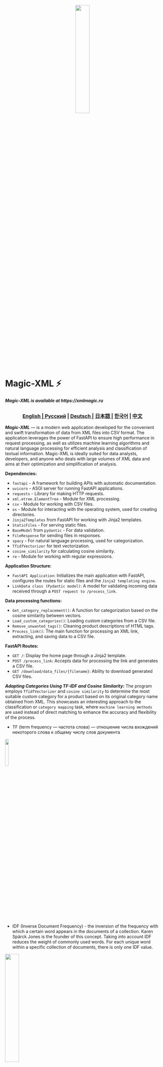 <div align="center">
  <img src="assets/working.png" width="30%"/>
</div>

# Magic-XML ⚡️

**_Magic-XML is available at https://xmlmagic.ru_**

##

<div align="center">
  <h3> <a href="https://github.com/Solrikk/MagicXML/blob/main/README.md"> English | <a href="https://github.com/Solrikk/MagicXML/blob/main/README_RU.md">Русский</a> | <a href="https://github.com/Solrikk/MagicXML/blob/main/README_GE.md"> Deutsch </a> | <a href="https://github.com/Solrikk/MagicXML/blob/main/README_JP.md"> 日本語 </a> | <a href="README_KR.md">한국어</a> | <a href="README_CN.md">中文</a> </h3>
</div>

**_Magic-XML_** — is a modern web application developed for the convenient and swift transformation of data from XML files into CSV format. The application leverages the power of FastAPI to ensure high performance in request processing, as well as utilizes machine learning algorithms and natural language processing for efficient analysis and classification of textual information. Magic-XML is ideally suited for data analysts, developers, and anyone who deals with large volumes of XML data and aims at their optimization and simplification of analysis.


**Dependencies:**
- `fastapi` - A framework for building APIs with automatic documentation.
- `uvicorn` - ASGI server for running FastAPI applications.
- `requests` - Library for making HTTP requests.
- `xml.etree.ElementTree` - Module for XML processing.
- `csv` - Module for working with CSV files.
- `os` - Module for interacting with the operating system, used for creating directories.
- `Jinja2Templates` from FastAPI for working with Jinja2 templates.
- `StaticFiles` - For serving static files.
- `BaseModel` from `pydantic` - For data validation.
- `FileResponse` for sending files in responses.
- `spacy` - For natural language processing, used for categorization.
- `TfidfVectorizer` for text vectorization.
- `cosine_similarity` for calculating cosine similarity.
- `re` - Module for working with regular expressions.

**Application Structure:**
- `FastAPI Application`: Initializes the main application with FastAPI, configures the routes for static files and the `Jinja2 templating engine`.
- `LinkData class (Pydantic model)`: A model for validating incoming data received through a `POST request to /process_link`.

**Data processing functions:**
- `Get_category_replacement()`: A function for categorization based on the cosine similarity between vectors.
- `Load_custom_categories()`: Loading custom categories from a CSV file.
- `Remove_unwanted_tags()`: Cleaning product descriptions of HTML tags.
- `Process_link()`: The main function for processing an XML link, extracting, and saving data to a CSV file.

**FastAPI Routes:**
- `GET /`: Display the home page through a Jinja2 template.
- `POST /process_link`: Accepts data for processing the link and generates a CSV file.
- `GET /download/data_files/{filename}`: Ability to download generated CSV files.

_**Adapting Categories Using TF-IDF and Cosine Similarity:**_ 
The program employs `TfidfVectorizer` and `cosine similarity` to determine the most suitable custom category for a product based on its original category name obtained from XML. This showcases an interesting approach to the classification or `category mapping` task, where `machine learning methods` are used instead of direct matching to enhance the accuracy and flexibility of the process.

- TF (term frequency — частота слова) — отношение числа вхождений некоторого слова к общему числу слов документа

<img src="https://wikimedia.org/api/rest_v1/media/math/render/svg/8ef207eb03f6e9b6f71e73739f45b5179b4f17cc" width="15%" />

- IDF (Inverse Document Frequency) - the inversion of the frequency with which a certain word appears in the documents of a collection. Karen Spärck Jones is the founder of this concept. Taking into account IDF reduces the weight of commonly used words. For each unique word within a specific collection of documents, there is only one IDF value.

<img src="https://wikimedia.org/api/rest_v1/media/math/render/svg/b88834044365dea6aedba224eabe7147d4d328ef" width="30%" />

```Python
from sklearn.feature_extraction.text import TfidfVectorizer
from sklearn.metrics.pairwise import cosine_similarity

def get_category_replacement(original_category_name, custom_categories):
    vectorizer = TfidfVectorizer()
    all_categories = [original_category_name] + custom_categories
    tfidf_matrix = vectorizer.fit_transform(all_categories)
    cosine_similarities = cosine_similarity(tfidf_matrix[0:1], tfidf_matrix[1:]).flatten()
    return custom_categories[cosine_similarities.argmax()]
```

1. **Category Vectorization:**
Using TF-IDF, the program transforms the names of the categories (one of the original names and a list of custom categories) into a vector representation. This means that each category becomes a vector in a multidimensional space, where each dimension represents a word from the category corpus, and the value represents the importance of the word in the context of the category.
2. **Finding Cosine Similarity:**
Then, the program calculates the cosine similarity between the vector of the original category and the vectors of each custom category. This compares how close the custom categories are to the original category in terms of their contextual similarity.
3. **Selecting the Most Suitable Category:**
After calculating the cosine similarities, the custom category with the highest similarity value relative to the original category is selected. This means that this category is considered the most suitable or closest to the original category in terms of semantic content.

Этот подход позволяет автоматически и с высокой степенью точности подбирать наиболее подходящие категории для продуктов из определенного набора пользовательских категорий, полагаясь на анализ содержания названий категорий, а не на строгое сопоставление. Это особенно полезно в случаях, когда требуется автоматическая классификация или категоризация больших объемов данных, и где прямое сопоставление может не покрывать все нюансы и вариации языка.

_**Асинхронная обработка запросов**_
FastAPI основан на Starlette и позволяет обрабатывать запросы асинхронно, используя `async` и `await`. Это дает приложению возможность масштабироваться и обслуживать большое количество запросов эффективно, улучшая производительность на I/O операциях, таких как запросы к внешним API или операции чтения файлов. В данном приложении асинхронная обработка может быть особенно полезна при загрузке файлов через ендпоинт `/download/data_files/{filename},` где асинхронное чтение файла может значительно снизить время ожидания для клиента.

_*Обработка endpoint-ов с асинхронными функциями:*_

- В коде определен асинхронный endpoint `process_link_post` через декоратор `@app.post("/process_link")`. Этот `endpoint` асинхронно обрабатывает `POST-запросы`, отправляя данные о ссылке (например, URL для обработки). Использование ключевого слова `async` перед определением функции указывает на то, что функция выполняется асинхронно.
- Аналогично, асинхронный метод `download_csv` обрабатывает `GET-запросы` на скачивание файлов. Это также позволяет обрабатывать запросы на скачивание файлов, не блокируя основной поток выполнения приложения.

**Работа с текстом и естественным языком**
Использование spaCy и TfidfVectorizer из scikit-learn для категоризации текста показывает, как можно эффективно применять инструменты машинного обучения в веб-приложениях. spaCy используется для предварительной обработки текста на русском языке, что важно для точной работы категоризации, ведь обработка текста включает в себя многие аспекты, такие как лемматизация и удаление стоп-слов, которые значительно влияют на итоговую точность. TfidfVectorizer преобразует текст в векторное представление, позволяя затем вычислить косинусное сходство между векторами, что используется для выбора наиболее подходящей категории для текста.

<img src="https://habrastorage.org/getpro/habr/post_images/bcd/fff/e5c/bcdfffe5c0b9f221a2f6607f96ca0e4a.svg" width="80%" />

**Обработка XML и генерация CSV**
В приложении осуществляется парсинг XML-файлов для извлечения данных о товарах, что демонстрирует умение работать с различными форматами данных. После извлечения данных и их классификации происходит их сохранение в формате CSV, который является широко принятым стандартом для обмена табличными данными и может быть легко импортирован в различные системы и приложения для последующего анализа.

**Кастомизация категоризации**
Особенностями реализации является возможность кастомизации категорий через внешний CSV-файл. Это дает пользователю гибкость в управлении категориями товаров без изменения кода, что делает приложение более удобным и адаптивным под различные бизнес-задачи.

- Пользовательские категории загружаются из CSV-файла с помощью функции `load_custom_categories(filename)`. Этот файл содержит перечень категорий, которые интересуют пользователя, и может быть легко обновлен или изменен без вмешательства в исходный код приложения.

```Python
def load_custom_categories(filename):
  custom_categories = []
  with open(filename, mode='r', encoding='utf-8') as file:
    reader = csv.reader(file)
    custom_categories = [row[0] for row in reader]
  return custom_categories
```

- Для категоризации текста используется процедура векторизации, которая преобразует текст категории и тексты пользовательских категорий в числовые вектора при помощи TfidfVectorizer из scikit-learn. Это позволяет применить математические и аналитические методы для сравнения текстов.

```Python
from sklearn.feature_extraction.text import TfidfVectorizer

vectorizer = TfidfVectorizer()
all_categories = [original_category_name] + custom_categories
tfidf_matrix = vectorizer.fit_transform(all_categories)
```

<img src="https://scikit-learn.org/stable/_images/sphx_glr_plot_discretization_strategies_001.png" width="80%" />

- Косинусное сходство между вектором описания товара и векторами пользовательских категорий вычисляется, чтобы определить, какая из пользовательских категорий наилучшим образом совпадает с данным товаром.

```Python
from sklearn.metrics.pairwise import cosine_similarity

cosine_similarities = cosine_similarity(tfidf_matrix[0:1], tfidf_matrix[1:]).flatten()
return custom_categories[cosine_similarities.argmax()]
```

- На основе полученных значений косинусного сходства приложение автоматически выбирает для каждого товара наиболее подходящую пользовательскую категорию, что значительно упрощает дальнейшую работу с данными, позволяя пользователям группировать товары по заранее определенным категориям.

**Техническая реализация веб-интерфейса**
В приложении используется Jinja2Templates для генерации динамического HTML-контента. Это дает возможность создавать более интерактивный и пользовательско-ориентированный интерфейс. Вместе с монтированием статических файлов через StaticFiles, это создает полноценный веб-интерфейс для работы с приложением, не требуя от пользователя работы непосредственно с API или командной строкой.

**Валидация данных с Pydantic**
Использование моделей Pydantic для валидации входящих данных позволяет не только обеспечить корректность данных, но и автоматически генерировать документацию к API. Это значительно упрощает как разработку, так и использование API, поскольку клиенты могут точно знать, какие данные и в каком формате ожидаются на входе.

**Обработка ошибок и исключений**
В приложении предусмотрена обработка исключений, таких как ошибка доступа к URL или ошибка чтения файла. Это обеспечивает стабильность работы приложения и информативное сообщение пользователю о возникшей проблеме через механизмы HTTP-исключений FastAPI.

**Клонирование репозитория: Склонируйте код приложения на вашу машину.**
- Установка зависимостей: Установите необходимые зависимости с помощью pip install -r requirements.txt.
- Запуск сервера: Запустите приложение командой uvicorn main:app --reload.
**Использование**
Для обработки XML файлов используйте веб-интерфейс или отправьте запрос на /process_link с URL вашего XML файла. Полученный CSV файл будет доступен для загрузки через предоставленную ссылку.

Докажите ваши данные простым и эффективным способом с Magic-XML!
